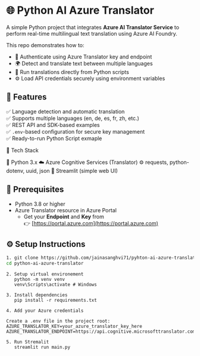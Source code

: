 # 🌐 Python AI Azure Translator

A simple Python project that integrates **Azure AI Translator Service** to perform real-time multilingual text translation using Azure AI Foundry.

This repo demonstrates how to:

- 🔑 Authenticate using Azure Translator key and endpoint
- 🌍 Detect and translate text between multiple languages
- 📘 Run translations directly from Python scripts
- ⚙️ Load API credentials securely using environment variables

## 🚀 Features

✅ Language detection and automatic translation  
✅ Supports multiple languages (en, de, es, fr, zh, etc.)  
✅ REST API and SDK-based examples  
✅ `.env`-based configuration for secure key management  
✅ Ready-to-run Python Script exmaple

🧰 Tech Stack

🐍 Python 3.x
☁️ Azure Cognitive Services (Translator)
⚙️ requests, python-dotenv, uuid, json
🧪 Streamlit (simple web UI)

## 🧩 Prerequisites

- Python 3.8 or higher
- Azure Translator resource in Azure Portal
  - Get your **Endpoint** and **Key** from  
    👉 [https://portal.azure.com](https://portal.azure.com)

## ⚙️ Setup Instructions

```bash
1. git clone https://github.com/jainasanghvi71/pyhton-ai-azure-translator.git
cd python-ai-azure-translator
```

```
2. Setup virtual environement
   python -m venv venv
   venv\Scripts\activate # Windows
```

```
3. Install dependencies
   pip install -r requirements.txt
```

```
4. Add your Azure credentials

Create a .env file in the project root:
AZURE_TRANSLATOR_KEY=your_azure_translator_key_here
AZURE_TRANSLATOR_ENDPOINT=https://api.cognitive.microsofttranslator.com/
```

```
5. Run Stremalit
   streamlit run main.py
```

